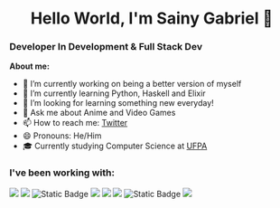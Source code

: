 <h1 align = center> Hello World, I'm Sainy Gabriel 👋 </h1>
<h3>Developer In Development & Full Stack Dev</h3>

<strong>About me:</strong>

- 🔭 I’m currently working on being a better version of myself
- 🌱 I’m currently learning Python, Haskell and Elixir
- 🤔 I’m looking for learning something new everyday!
- 💬 Ask me about Anime and Video Games
- 📫 How to reach me: [Twitter](https://twitter.com/GabrielSainy)
- 😄 Pronouns: He/Him
- 🎓 Currently studying Computer Science at [UFPA](https://www.computacao.ufpa.br)

<h3> I've been working with:</h3>
<p>
<img src="https://img.shields.io/badge/typescript-blue?style=for-the-badge&logo=typescript&logoColor=white" />
<img src="https://img.shields.io/badge/javascript-f0db4f.svg?&style=for-the-badge&logo=javascript&logoColor=black"/> 
<img alt="Static Badge" src="https://img.shields.io/badge/react-white?style=for-the-badge&logo=react&logoColor=blue">
<img src="https://img.shields.io/badge/html-e34c26.svg?&style=for-the-badge&logo=html5&logoColor=white"/>
<img src="https://img.shields.io/badge/css-264de4.svg?&style=for-the-badge&logo=css3&logoColor=white"/>
<img src="https://img.shields.io/badge/python-306998.svg?&style=for-the-badge&logo=python&logoColor=yellow" /> 
<img alt="Static Badge" src="https://img.shields.io/badge/node.js-green?style=for-the-badge&logo=node.js&logoColor=white">
<img src="https://img.shields.io/badge/go-blue?style=for-the-badge&logo=go&logoColor=white"/> 



</p>
